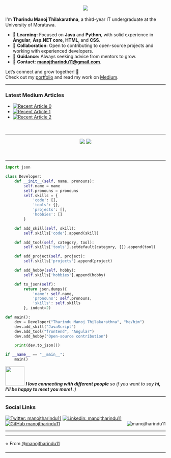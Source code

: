 <h1 align="center">
    <img src="https://readme-typing-svg.herokuapp.com/?font=Righteous&size=35&center=true&vCenter=true&width=500&height=70&duration=4000&lines=Hi+There!+👋;+I'm+Tharindu+Manoj!;" />
</h1>


I'm **Tharindu Manoj Thilakarathna**, a third-year IT undergraduate at the University of Moratuwa.

- 🌱 **Learning:** Focused on **Java** and **Python**, with solid experience in **Angular**, **Asp.NET core**, **HTML**, and **CSS**.
- 👯 **Collaboration:** Open to contributing to open-source projects and working with experienced developers.
- 🤔 **Guidance:** Always seeking advice from mentors to grow.
- 📧 **Contact:** **manojtharindu11@gmail.com**.

Let’s connect and grow together! 🌟  
Check out my [portfolio](https://manojtharindu11.github.io/Personal_portfolio_website/) and read my work on [Medium](https://medium.com/@manojtharindu11).

---
### Latest Medium Articles
- <a target="_blank" href="https://github-readme-medium-recent-article.vercel.app/medium/@manojtharindu11/0"><img src="https://github-readme-medium-recent-article.vercel.app/medium/@manojtharindu11/0" alt="Recent Article 0"></a>
- <a target="_blank" href="https://github-readme-medium-recent-article.vercel.app/medium/@manojtharindu11/1"><img src="https://github-readme-medium-recent-article.vercel.app/medium/@manojtharindu11/1" alt="Recent Article 1"></a>
- <a target="_blank" href="https://github-readme-medium-recent-article.vercel.app/medium/@manojtharindu11/2"><img src="https://github-readme-medium-recent-article.vercel.app/medium/@manojtharindu11/2" alt="Recent Article 2"></a> <br>

<!--<h2 align="center">⚒️ Languages-Frameworks-Tools ⚒️</h2>-->
<br/>

---

<div align="center">
    <!--<img src="https://skillicons.dev/icons?i=react,bootstrap,mui,html,css,vscode,github,figma,tailwind,git,r" />
    <img src="https://skillicons.dev/icons?i=nodejs,python,javascript,typescript,express,firebase,mongodb,c,java,nextjs,mysql,flask" /><br>-->
    <img src="https://skillicons.dev/icons?i=bootstrap,html,css,vscode,github,figma,git,react,mui,tailwind,nodejs,express,nextjs" />
    <img src="https://skillicons.dev/icons?i=python,javascript,typescript,firebase,mongodb,c,java,mysql" /><br>
</div>

<br/>
<br/>


<!--<p align="center">
  <img align="center" width="40%" src="https://github-readme-stats.vercel.app/api/top-langs?username=manojtharindu11&show_icons=true&locale=en&layout=compact" alt="manojtharindu11" />
</p>-->

---

```Python
import json

class Developer:
    def __init__(self, name, pronouns):
        self.name = name
        self.pronouns = pronouns
        self.skills = {
            'code': [],
            'tools': {},
            'projects': [],
            'hobbies': []
        }

    def add_skill(self, skill):
        self.skills['code'].append(skill)

    def add_tool(self, category, tool):
        self.skills['tools'].setdefault(category, []).append(tool)

    def add_project(self, project):
        self.skills['projects'].append(project)

    def add_hobby(self, hobby):
        self.skills['hobbies'].append(hobby)

    def to_json(self):
        return json.dumps({
            'name': self.name,
            'pronouns': self.pronouns,
            'skills': self.skills
        }, indent=2)

def main():
    dev = Developer("Tharindu Manoj Thilakarathna", "he/him")
    dev.add_skill("JavaScript")
    dev.add_tool("frontend", "Angular")
    dev.add_hobby("Open-source contribution")

    print(dev.to_json())

if __name__ == "__main__":
    main()

```

<img src="https://media.giphy.com/media/LnQjpWaON8nhr21vNW/giphy.gif" width="60"> <em><b>I love connecting with different people</b> so if you want to say <b>hi, I'll be happy to meet you more!</b> :)</em>

---

### Social Links
[![Twitter: manojtharindu11](https://img.shields.io/twitter/follow/manojtharindu11?style=social)](https://twitter.com/manojtharindu11)
[![Linkedin: manojtharindu11](https://img.shields.io/badge/-manojtharindu11-blue?style=flat-square&logo=Linkedin&logoColor=white&link=https://www.linkedin.com/in/manojtharindu11/)](https://www.linkedin.com/in/manojtharindu11/)
[![GitHub manojtharindu11](https://img.shields.io/github/followers/manojtharindu11?label=follow&style=social)](https://github.com/manojtharindu11)
<img align="right" src="https://komarev.com/ghpvc/?username=manojtharindu11&label=Profile%20views&color=0e75b6&style=flat" alt="manojtharindu11" />

---
<!--
<h2 align="center">⚡ Stats ⚡</h2>
<br>

<p align="center" >
  <img align="center" src="https://github-readme-stats.vercel.app/api?username=manojtharindu11&show_icons=true&locale=en" alt="manojtharindu11" />
</p>

<p align="center">
  <img align="center" src="https://github-readme-streak-stats.herokuapp.com/?user=manojtharindu11" alt="manojtharindu11" />
</p>
-->
---

⭐️ From [@manojtharindu11](https://github.com/manojtharindu11)

---
